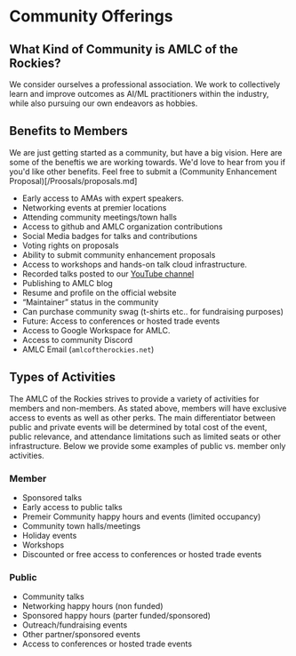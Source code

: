 # Community Offerings

## What Kind of Community is AMLC of the Rockies?
We consider ourselves a professional association. We work to collectively learn and improve outcomes as AI/ML practitioners within the industry, while also pursuing our own endeavors as hobbies.

## Benefits to Members
We are just getting started as a community, but have a big vision. Here are some of the beneftis we are working towards. We'd love to hear from you if you'd like other benefits. Feel free to submit a (Community Enhancement Proposal)[/Proosals/proposals.md]

* Early access to AMAs with expert speakers.
* Networking events at premier locations
* Attending community meetings/town halls
* Access to github and AMLC organization contributions
* Social Media badges for talks and contributions 
* Voting rights on proposals 
* Ability to submit community enhancement proposals 
* Access to workshops and hands-on talk cloud infrastructure.
* Recorded talks posted to our [YouTube channel](https://www.youtube.com/channel/UC1mzpF-lh7umde3v0cMtKmQ) 
* Publishing to AMLC blog
* Resume and profile on the official website 
* “Maintainer” status in the community 
* Can purchase community swag (t-shirts etc.. for fundraising purposes) 
* Future: Access to conferences or hosted trade events 
* Access to Google Workspace for AMLC.
* Access to community Discord 
* AMLC Email (`amlcoftherockies.net`)

## Types of Activities 
The AMLC of the Rockies strives to provide a variety of activities for members and non-members. As stated above, members will have exclusive access to events as well as other perks. The main differentiator between public and private events will be determined by total cost of the event, public relevance, and attendance limitations such as limited seats or other infrastructure. Below we provide some examples of public vs. member only activities. 

### Member 
* Sponsored talks  
* Early access to public talks  
* Premeir Community happy hours and events (limited occupancy)
* Community town halls/meetings  
* Holiday events  
* Workshops
* Discounted or free access to conferences or hosted trade events

### Public 
* Community talks
* Networking happy hours (non funded)
* Sponsored happy hours (parter funded/sponsored)
* Outreach/fundraising events
* Other partner/sponsored events
* Access to conferences or hosted trade events

